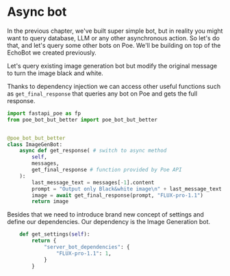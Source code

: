 # Async bot

In the previous chapter, we've built super simple bot, but in reality you might want to query database, LLM or any other asynchronous action. So let's do that, and let's query some other bots on Poe. We'll be building on top of the EchoBot we created previously.

Let's query existing image generation bot but modify the original message to turn the image black and white.  

Thanks to dependency injection we can access other useful functions such as `get_final_response` that queries any bot on Poe and gets the full response.


```python
import fastapi_poe as fp
from poe_bot_but_better import poe_bot_but_better


@poe_bot_but_better
class ImageGenBot: 
    async def get_response( # switch to async method
        self, 
        messages, 
        get_final_response # function provided by Poe API
    ): 
        last_message_text = messages[-1].content
        prompt = "Output only Black&white image\n" + last_message_text # merge two strings
        image = await get_final_response(prompt, "FLUX-pro-1.1")
        return image
```

Besides that we need to introduce brand new concept of settings and define our dependencies. Our dependency is the Image Generation bot.

```python
    def get_settings(self):
        return {
            "server_bot_dependencies": {
                "FLUX-pro-1.1": 1, 
            }
        }
```